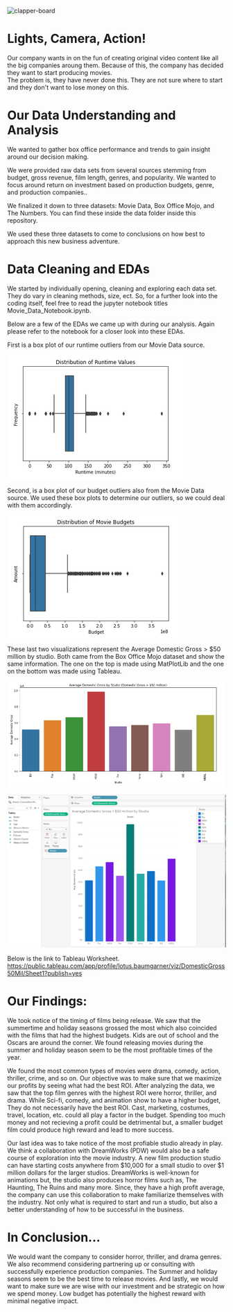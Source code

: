 ![clapper-board](https://st.depositphotos.com/1000153/3002/v/450/depositphotos_30026421-stock-illustration-clapper-board.jpg)
# Lights, Camera, Action!

Our company wants in on the fun of creating original video content like all the big companies aroung them. Because of this, the company has decided they want to start producing movies.  
The problem is, they have never done this.  They are not sure where to start and they don't want to lose money on this.


# Our Data Understanding and Analysis 

We wanted to gather box office performance and trends to gain insight around our decision making.

We were provided raw data sets from several sources stemming from budget, gross revenue, film length, genres, and popularity.
We wanted to focus around return on investment based on production budgets, genre, and production companies..

We finalized it down to three datasets:  Movie Data, Box Office Mojo, and The Numbers.
You can find these inside the data folder inside this repository.

We used these three datasets to come to conclusions on how best to approach this new business adventure.


# Data Cleaning and EDAs

We started by individually opening, cleaning and exploring each data set.  They do vary in cleaning methods, size, ect. So, for a further look into the coding itself, feel free to read the jupyter notebook titles Movie_Data_Notebook.ipynb.

Below are a few of the EDAs we came up with during our analysis. Again please refer to the notebook for a closer look into these EDAs.

First is a box plot of our runtime outliers from our Movie Data source.

![Runtime Outliers](Pictures/RuntimeOutliers.png)

Second, is a box plot of our budget outliers also from the Movie Data source.  We used these box plots to determine our outliers, so we could deal with them accordingly.

![Budgets Outliers](Pictures/BudgetsOutliers.png)


These last two visualizations represent the Average Domestic Gross > $50 million by studio.  Both came from the Box Office Mojo dataset and show the same information. 
The one on the top is made using MatPlotLib and the one on the bottom was made using Tableau.

![Plt Box Office](Pictures/MatPlotLibBoxOffice.png)    


![Tableau Box Office](Pictures/TableauBoxOffice.png)

Below is the link to Tableau Worksheet.
https://public.tableau.com/app/profile/lotus.baumgarner/viz/DomesticGross50Mil/Sheet1?publish=yes


# Our Findings:

We took notice of the timing of films being release. We saw that the summertime and holiday seasons grossed the most which also coincided with the films that had the highest budgets. Kids are out of school and the Oscars are around the corner. We found releasing movies during the summer and holiday season seem to be the most profitable times of the year.

We found the most common types of movies were drama, comedy, action, thriller, crime, and so on. Our objective was to make sure that we maximize our profits by seeing what had the best ROI. After analyzing the data, we saw that the top film genres with the highest ROI were horror, thriller, and drama.  While Sci-fi, comedy, and animation show to have a higher budget, They do not necessarily have the best ROI.
Cast, marketing, costumes, travel, location, etc. could all play a factor in the budget. Spending too much money and not recieving a profit could be detrimental but, a smaller budget film could produce high reward and lead to more success.

Our last idea was to take notice of the most profiable studio already in play. We think a collaboration with DreamWorks (PDW) would also be a safe course of exploration into the movie industry. A new film production studio can have starting costs anywhere from  $10,000 for a small studio to over $1 million dollars for the larger studios.
DreamWorks is well-known for animations but, the studio also produces horror films such as, The Haunting, The Ruins and many more. Since, they have a high profit average, the company can use this collaboration to make familiarize themselves with the industry. Not only what is required to start and run a studio, but also a better understanding of how to be successful in the business.



# In Conclusion...

We would want the company to consider horror, thriller, and drama genres. We also recommend considering partnering up or consulting with successfully experience production companies. The Summer and holiday seasons seem to be the best time to release movies. And lastly, we would want to make sure we are wise with our investment and be strategic on how we spend money. Low budget has potentially the highest reward with minimal negative impact. 
